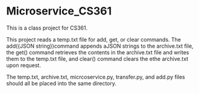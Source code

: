 # Microservice_CS361

This is a class project for CS361.

This project reads a temp.txt file for add, get, or clear commands.  The add({JSON string})command appends aJSON strings to the archive.txt file, 
the get() command retrieves the contents in the  archive.txt file and writes them to the temp.txt file, and clear() command clears the ethe archive.txt upon request.

The temp.txt, archive.txt, micrcoservice.py, transfer.py, and add.py files should all be placed into the same directory.
